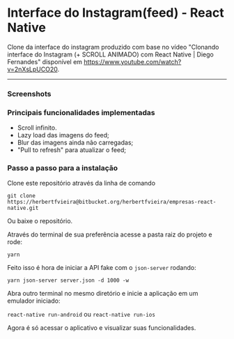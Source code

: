 # Interface do Instagram(feed) - React Native

Clone da interface do instagram produzido com base no vídeo "Clonando interface do Instagram (+ SCROLL ANIMADO) com React Native | Diego Fernandes" disponível em https://www.youtube.com/watch?v=2nXsLpUCO20.

---

### Screenshots ###



### Principais funcionalidades implementadas ###

* Scroll infinito.
* Lazy load das imagens do feed;
* Blur das imagens ainda não carregadas;
* "Pull to refresh" para atualizar o feed;

### Passo a passo para a instalação ###

Clone este repositório através da linha de comando 

`git clone https://herbertfvieira@bitbucket.org/herbertfvieira/empresas-react-native.git`

Ou baixe o repositório.

Através do terminal de sua preferência acesse a pasta raiz do projeto e rode:

`yarn`

Feito isso é hora de iniciar a API fake com o `json-server` rodando:

`yarn json-server server.json -d 1000 -w`

Abra outro terminal no mesmo diretório e inicie a aplicação em um emulador iniciado:

`react-native run-android` ou `react-native run-ios`

Agora é só acessar o aplicativo e visualizar suas funcionalidades.








